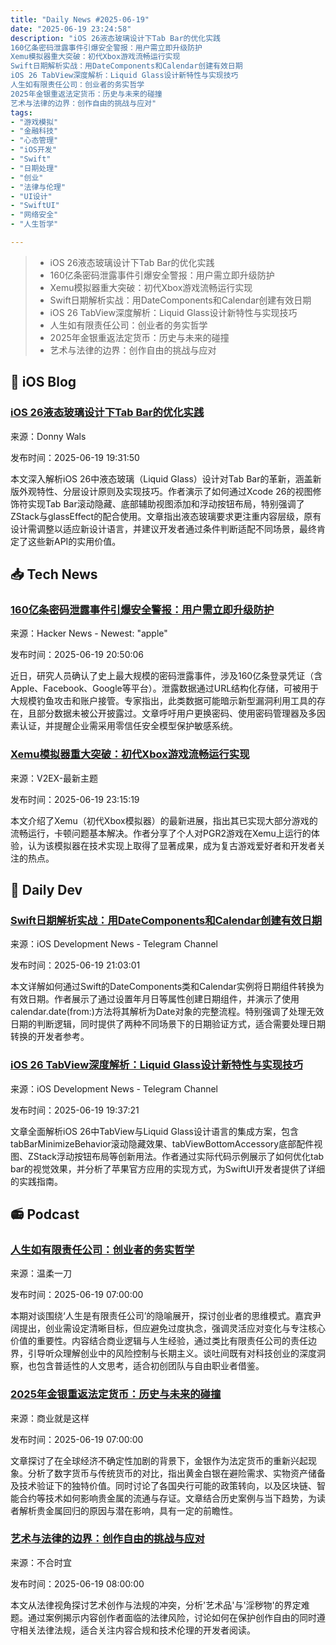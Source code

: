 ```yaml
---
title: "Daily News #2025-06-19"
date: "2025-06-19 23:24:58"
description: "iOS 26液态玻璃设计下Tab Bar的优化实践
160亿条密码泄露事件引爆安全警报：用户需立即升级防护
Xemu模拟器重大突破：初代Xbox游戏流畅运行实现
Swift日期解析实战：用DateComponents和Calendar创建有效日期
iOS 26 TabView深度解析：Liquid Glass设计新特性与实现技巧
人生如有限责任公司：创业者的务实哲学
2025年金银重返法定货币：历史与未来的碰撞
艺术与法律的边界：创作自由的挑战与应对"
tags: 
- "游戏模拟"
- "金融科技"
- "心态管理"
- "iOS开发"
- "Swift"
- "日期处理"
- "创业"
- "法律与伦理"
- "UI设计"
- "SwiftUI"
- "网络安全"
- "人生哲学"

---
```


> - iOS 26液态玻璃设计下Tab Bar的优化实践
> - 160亿条密码泄露事件引爆安全警报：用户需立即升级防护
> - Xemu模拟器重大突破：初代Xbox游戏流畅运行实现
> - Swift日期解析实战：用DateComponents和Calendar创建有效日期
> - iOS 26 TabView深度解析：Liquid Glass设计新特性与实现技巧
> - 人生如有限责任公司：创业者的务实哲学
> - 2025年金银重返法定货币：历史与未来的碰撞
> - 艺术与法律的边界：创作自由的挑战与应对

## 🍎 iOS Blog

### [iOS 26液态玻璃设计下Tab Bar的优化实践](https://www.donnywals.com/exploring-tab-bars-on-ios-26-with-liquid-glass/)

来源：Donny Wals

发布时间：2025-06-19 19:31:50

本文深入解析iOS 26中液态玻璃（Liquid Glass）设计对Tab Bar的革新，涵盖新版外观特性、分层设计原则及实现技巧。作者演示了如何通过Xcode 26的视图修饰符实现Tab Bar滚动隐藏、底部辅助视图添加和浮动按钮布局，特别强调了ZStack与glassEffect的配合使用。文章指出液态玻璃要求更注重内容层级，原有设计需调整以适应新设计语言，并建议开发者通过条件判断适配不同场景，最终肯定了这些新API的实用价值。

## 📥 Tech News

### [160亿条密码泄露事件引爆安全警报：用户需立即升级防护](https://www.forbes.com/sites/daveywinder/2025/06/19/16-billion-apple-facebook-google-passwords-leaked---change-yours-now/)

来源：Hacker News - Newest: "apple"

发布时间：2025-06-19 20:50:06

近日，研究人员确认了史上最大规模的密码泄露事件，涉及160亿条登录凭证（含Apple、Facebook、Google等平台）。泄露数据通过URL结构化存储，可被用于大规模钓鱼攻击和账户接管。专家指出，此类数据可能暗示新型漏洞利用工具的存在，且部分数据未被公开披露过。文章呼吁用户更换密码、使用密码管理器及多因素认证，并提醒企业需采用零信任安全模型保护敏感系统。

### [Xemu模拟器重大突破：初代Xbox游戏流畅运行实现](https://www.v2ex.com/t/1139781)

来源：V2EX-最新主题

发布时间：2025-06-19 23:15:19

本文介绍了Xemu（初代Xbox模拟器）的最新进展，指出其已实现大部分游戏的流畅运行，卡顿问题基本解决。作者分享了个人对PGR2游戏在Xemu上运行的体验，认为该模拟器在技术实现上取得了显著成果，成为复古游戏爱好者和开发者关注的热点。

## 💾 Daily Dev

### [Swift日期解析实战：用DateComponents和Calendar创建有效日期](https://www.createwithswift.com/creating-valid-dates-using-the-swift-language/)

来源：iOS Development News - Telegram Channel

发布时间：2025-06-19 21:03:01

本文详解如何通过Swift的DateComponents类和Calendar实例将日期组件转换为有效日期。作者展示了通过设置年月日等属性创建日期组件，并演示了使用calendar.date(from:)方法将其解析为Date对象的完整流程。特别强调了处理无效日期的判断逻辑，同时提供了两种不同场景下的日期验证方式，适合需要处理日期转换的开发者参考。

### [iOS 26 TabView深度解析：Liquid Glass设计新特性与实现技巧](https://www.donnywals.com/exploring-tab-bars-on-ios-26-with-liquid-glass/)

来源：iOS Development News - Telegram Channel

发布时间：2025-06-19 19:37:21

文章全面解析iOS 26中TabView与Liquid Glass设计语言的集成方案，包含tabBarMinimizeBehavior滚动隐藏效果、tabViewBottomAccessory底部配件视图、ZStack浮动按钮布局等创新用法。作者通过实际代码示例展示了如何优化tab bar的视觉效果，并分析了苹果官方应用的实现方式，为SwiftUI开发者提供了详细的实践指南。

## 📻 Podcast

### [人生如有限责任公司：创业者的务实哲学](https://www.xiaoyuzhoufm.com/episode/6852cd312a38b4d979563dfa)

来源：温柔一刀

发布时间：2025-06-19 07:00:00

本期对谈围绕‘人生是有限责任公司’的隐喻展开，探讨创业者的思维模式。嘉宾尹阔提出，创业需设定清晰目标，但应避免过度执念，强调灵活应对变化与专注核心价值的重要性。内容结合商业逻辑与人生经验，通过类比有限责任公司的责任边界，引导听众理解创业中的风险控制与长期主义。谈吐间既有对科技创业的深度洞察，也包含普适性的人文思考，适合初创团队与自由职业者借鉴。

### [2025年金银重返法定货币：历史与未来的碰撞](https://www.xiaoyuzhoufm.com/episode/6852d6f74abe6e29cbd35845)

来源：商业就是这样

发布时间：2025-06-19 07:00:00

文章探讨了在全球经济不确定性加剧的背景下，金银作为法定货币的重新兴起现象。分析了数字货币与传统货币的对比，指出黄金白银在避险需求、实物资产储备及技术验证下的独特价值。同时讨论了各国央行可能的政策转向，以及区块链、智能合约等技术如何影响贵金属的流通与存证。文章结合历史案例与当下趋势，为读者解析贵金属回归的原因与潜在影响，具有一定的前瞻性。

### [艺术与法律的边界：创作自由的挑战与应对](https://www.xiaoyuzhoufm.com/episode/6852597d4abe6e29cbbc5c3a)

来源：不合时宜

发布时间：2025-06-19 08:00:00

本文从法律视角探讨艺术创作与法规的冲突，分析'艺术品'与'淫秽物'的界定难题。通过案例揭示内容创作者面临的法律风险，讨论如何在保护创作自由的同时遵守相关法律法规，适合关注内容合规和技术伦理的开发者阅读。
